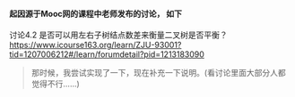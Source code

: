#### 起因源于Mooc网的课程中老师发布的讨论， 如下

讨论4.2 是否可以用左右子树结点数差来衡量二叉树是否平衡？
https://www.icourse163.org/learn/ZJU-93001?tid=1207006212#/learn/forumdetail?pid=1213183090

> 那时候，我尝试实现了一下，现在补充一下说明。(看讨论里面大部分人都觉得不行......)
